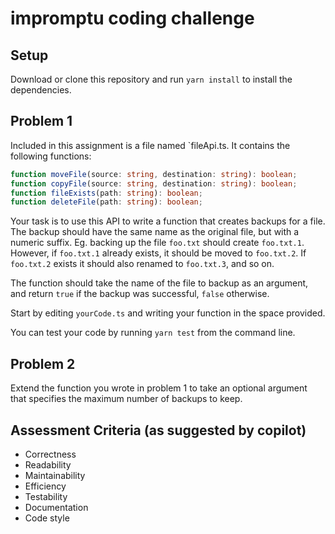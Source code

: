 # impromptu coding challenge

## Setup

Download or clone this repository and run `yarn install` to install the dependencies.

## Problem 1

Included in this assignment is a file named `fileApi.ts. It contains the following functions:

```ts
function moveFile(source: string, destination: string): boolean;
function copyFile(source: string, destination: string): boolean;
function fileExists(path: string): boolean;
function deleteFile(path: string): boolean;
```

Your task is to use this API to write a function that creates backups for a file.
The backup should have the same name as the original file, but with a numeric suffix.
Eg. backing up the file `foo.txt` should create `foo.txt.1`.
However, if `foo.txt.1` already exists, it should be moved to `foo.txt.2`.
If `foo.txt.2` exists it should also renamed to `foo.txt.3`, and so on.

The function should take the name of the file to backup as an argument, and return `true` if the backup was successful, `false` otherwise.

Start by editing `yourCode.ts` and writing your function in the space provided.

You can test your code by running `yarn test` from the command line.

## Problem 2

Extend the function you wrote in problem 1 to take an optional argument that specifies the maximum number of backups to keep.

## Assessment Criteria (as suggested by copilot)

-   Correctness
-   Readability
-   Maintainability
-   Efficiency
-   Testability
-   Documentation
-   Code style
